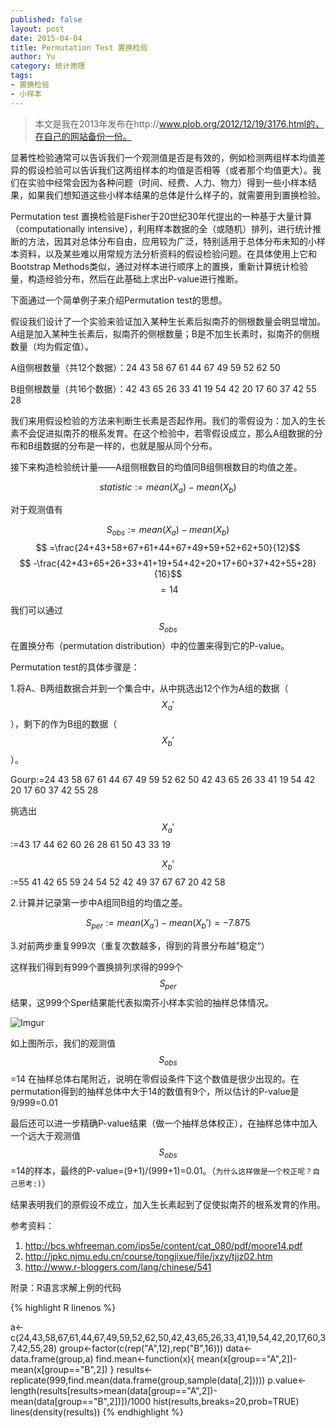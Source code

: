 ```yaml
---
published: false
layout: post
date: 2015-04-04
title: Permutation Test 置换检验
author: Yu
category: 统计原理
tags:
- 置换检验
- 小样本
---
```


> 本文是我在2013年发布在http://www.plob.org/2012/12/19/3176.html的，在自己的网站备份一份。


显著性检验通常可以告诉我们一个观测值是否是有效的，例如检测两组样本均值差异的假设检验可以告诉我们这两组样本的均值是否相等（或者那个均值更大）。我们在实验中经常会因为各种问题（时间、经费、人力、物力）得到一些小样本结果，如果我们想知道这些小样本结果的总体是什么样子的，就需要用到置换检验。

Permutation test 置换检验是Fisher于20世纪30年代提出的一种基于大量计算（computationally intensive），利用样本数据的全（或随机）排列，进行统计推断的方法，因其对总体分布自由，应用较为广泛，特别适用于总体分布未知的小样本资料，以及某些难以用常规方法分析资料的假设检验问题。在具体使用上它和Bootstrap Methods类似，通过对样本进行顺序上的置换，重新计算统计检验量，构造经验分布，然后在此基础上求出P-value进行推断。

下面通过一个简单例子来介绍Permutation test的思想。

假设我们设计了一个实验来验证加入某种生长素后拟南芥的侧根数量会明显增加。A组是加入某种生长素后，拟南芥的侧根数量；B是不加生长素时，拟南芥的侧根数量（均为假定值）。

A组侧根数量（共12个数据）：24 43 58 67 61 44 67 49 59 52 62 50

B组侧根数量（共16个数据）：42 43 65 26 33 41 19 54 42 20 17 60 37 42 55 28

我们来用假设检验的方法来判断生长素是否起作用。我们的零假设为：加入的生长素不会促进拟南芥的根系发育。在这个检验中，若零假设成立，那么A组数据的分布和B组数据的分布是一样的，也就是服从同个分布。

接下来构造检验统计量——A组侧根数目的均值同B组侧根数目的均值之差。

$$statistic:= mean(X_{a})-mean(X_{b})$$

对于观测值有 

$$S_{obs}:=mean(X_{a})-mean(X_{b}) $$
$$ =\frac{24+43+58+67+61+44+67+49+59+52+62+50}{12}$$ 
$$  -\frac{42+43+65+26+33+41+19+54+42+20+17+60+37+42+55+28}{16}$$
$$ =14$$

我们可以通过$$S_{obs}$$在置换分布（permutation distribution）中的位置来得到它的P-value。

Permutation test的具体步骤是：

1.将A、B两组数据合并到一个集合中，从中挑选出12个作为A组的数据（$$X_{a}'$$），剩下的作为B组的数据（$$X_{b}'$$）。

Gourp:=24 43 58 67 61 44 67 49 59 52 62 50 42 43 65 26 33 41 19 54 42 20 17 60 37 42 55 28

挑选出 $$X_{a}'$$:=43 17 44 62 60 26 28 61 50 43 33 19

$$X_{b}'$$:=55 41 42 65 59 24 54 52 42 49 37 67 67 20 42 58

2.计算并记录第一步中A组同B组的均值之差。

$$S_{per}:=mean(X_{a}')-mean(X_{b}')= -7.875$$

3.对前两步重复999次（重复次数越多，得到的背景分布越”稳定“）

这样我们得到有999个置换排列求得的999个$$S_{per}$$结果，这999个Sper结果能代表拟南芥小样本实验的抽样总体情况。

![Imgur](http://i.imgur.com/Q9Fexgt.png)

如上图所示，我们的观测值 $$S_{obs}$$=14 在抽样总体右尾附近，说明在零假设条件下这个数值是很少出现的。在permutation得到的抽样总体中大于14的数值有9个，所以估计的P-value是9/999=0.01

最后还可以进一步精确P-value结果（做一个抽样总体校正），在抽样总体中加入一个远大于观测值$$S_{obs}$$=14的样本，最终的P-value=(9+1)/(999+1)=0.01。（`为什么这样做是一个校正呢？自己思考:)`）

结果表明我们的原假设不成立，加入生长素起到了促使拟南芥的根系发育的作用。

参考资料：

1. http://bcs.whfreeman.com/ips5e/content/cat_080/pdf/moore14.pdf
2. http://jpkc.njmu.edu.cn/course/tongjixue/file/jxzy/tjjz02.htm
3. http://www.r-bloggers.com/lang/chinese/541

附录：R语言求解上例的代码

{% highlight R linenos %}

a<-c(24,43,58,67,61,44,67,49,59,52,62,50,42,43,65,26,33,41,19,54,42,20,17,60,37,42,55,28)
group<-factor(c(rep("A",12),rep("B",16)))
data<-data.frame(group,a)
find.mean<-function(x){
  mean(x[group=="A",2])-mean(x[group=="B",2])
}
results<-replicate(999,find.mean(data.frame(group,sample(data[,2]))))
p.value<-length(results[results>mean(data[group=="A",2])-mean(data[group=="B",2])])/1000
hist(results,breaks=20,prob=TRUE)
lines(density(results))
{% endhighlight %}
